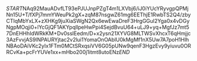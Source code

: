 $START$NAq92MauADvfLT93ePJUJnpPZgT4m1LXVbj6/iJ0iYUcYRyvgpQPMjNn15U+T/fXPj7mmYWeuPk2gX+zqM87nsgwZ61mg6EEThjE1RwbTS2Q4/zbyCTIqMbYxLX+zXHKg9juXiaSWgN2Qx6ewEwaDreF3HrgGGul2Yga0x4vDGyNgpMOqji0+lYcGjQF1AKYpqllpeHwPpi4SejdBvuU64+uLJ9+yq+MgfJz7mt57DnEHHhIdWRkKM+Dv0ssIEedm/D+x2ysn21XYVG8MLTWSvXhcxT6qHmjjc3AzFvvjAS9lNPAURYjtac2v2lui1YomaOnOAblU0kMgMf1nX5Uw7A7poH1HlhNBAoDAiVKc2yIx1FTm0MCtSRxqsiVV6G05pUNw9qenF3HgzEvy9yiuvu0ORRCvKa+pcFrYUVe1xx+mHbo200j1itmt8utoENz$END$